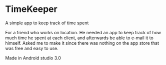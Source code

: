 # TimeKeeper
A simple app to keep track of time spent

For a friend who works on location. He needed an app to keep track of how much time he spent at each client, and afterwards be able to e-mail it to himself. Asked me to make it since there was nothing on the app store that was free and easy to use.

Made in Android studio 3.0
